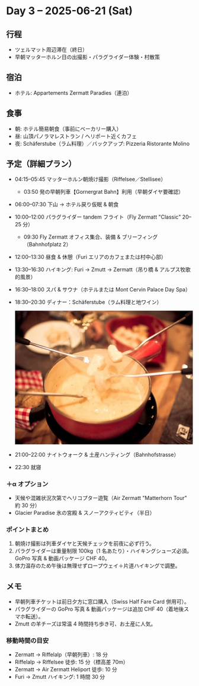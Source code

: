 # Day 3 – 2025-06-21 (Sat)

## 行程
- ツェルマット周辺滞在（終日）
- 早朝マッターホルン日の出撮影・パラグライダー体験・村散策

## 宿泊
- ホテル: Appartements Zermatt Paradies（連泊）

## 食事
- 朝: ホテル簡易朝食（事前にベーカリー購入）
- 昼: 山頂パノラマレストラン / ヘリポート近くカフェ
- 夜: Schäferstube（ラム料理）／バックアップ: Pizzeria Ristorante Molino

## 予定（詳細プラン）
- 04:15–05:45 マッターホルン朝焼け撮影（Riffelsee／Stellisee）
  - 03:50 発の早朝列車【Gornergrat Bahn】利用（早朝ダイヤ要確認）
- 06:00–07:30 下山 → ホテル戻り仮眠 & 朝食
- 10:00–12:00 パラグライダー tandem フライト（Fly Zermatt "Classic" 20–25 分）
  - 09:30 Fly Zermatt オフィス集合、装備 & ブリーフィング（Bahnhofplatz 2）
- 12:00–13:30 昼食 & 休憩（Furi エリアのカフェまたは村中心部）
- 13:30–16:30 ハイキング: Furi → Zmutt → Zermatt（吊り橋 & アルプス牧歌的風景）
- 16:30–18:00 スパ & サウナ（ホテルまたは Mont Cervin Palace Day Spa）
- 18:30–20:30 ディナー：Schäferstube（ラム料理と地ワイン）
  
  ![Schäferstube](../画像📷/day3/schaeferstube.jpg)
- 21:00–22:00 ナイトウォーク & 土産ハンティング（Bahnhofstrasse）
- 22:30 就寝

### ＋α オプション
- 天候や混雑状況次第でヘリコプター遊覧（Air Zermatt "Matterhorn Tour" 約 30 分）
- Glacier Paradise 氷の宮殿 & スノーアクティビティ（半日）

### ポイントまとめ
1. 朝焼け撮影は列車ダイヤと天候チェックを前夜に必ず行う。
2. パラグライダーは重量制限 100kg（1 名あたり）・ハイキングシューズ必須。GoPro 写真 & 動画パッケージ CHF 40。
3. 体力温存のため午後は無理せずロープウェイ＋片道ハイキングで調整。

## メモ
- 早朝列車チケットは前日夕方に窓口購入（Swiss Half Fare Card 併用可）。
- パラグライダーの GoPro 写真 & 動画パッケージは追加 CHF 40（着地後スマホ転送）。
- Zmutt の羊チーズは常温 4 時間持ち歩き可、お土産に人気。

### 移動時間の目安
- Zermatt → Riffelalp（早朝列車）: 18 分
- Riffelalp → Riffelsee 徒歩: 15 分（標高差 70m）
- Zermatt → Air Zermatt Heliport 徒歩: 10 分
- Furi → Zmutt ハイキング: 1 時間 30 分 